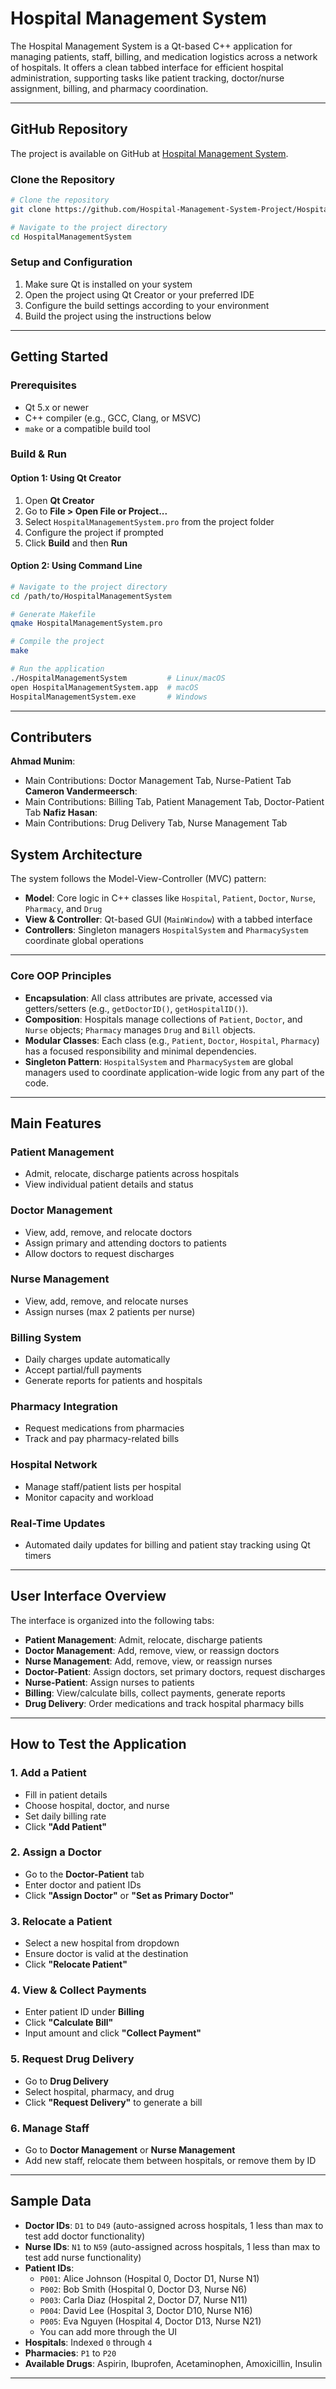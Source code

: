 # Hospital Management System

The Hospital Management System is a Qt-based C++ application for managing patients, staff, billing, and medication logistics across a network of hospitals. It offers a clean tabbed interface for efficient hospital administration, supporting tasks like patient tracking, doctor/nurse assignment, billing, and pharmacy coordination.

---

## GitHub Repository

The project is available on GitHub at [Hospital Management System](https://github.com/Hospital-Management-System-Project/HospitalManagementSystem).

### Clone the Repository
```bash
# Clone the repository
git clone https://github.com/Hospital-Management-System-Project/HospitalManagementSystem.git

# Navigate to the project directory
cd HospitalManagementSystem
```

### Setup and Configuration
1. Make sure Qt is installed on your system
2. Open the project using Qt Creator or your preferred IDE
3. Configure the build settings according to your environment
4. Build the project using the instructions below

---

## Getting Started

### Prerequisites
- Qt 5.x or newer
- C++ compiler (e.g., GCC, Clang, or MSVC)
- `make` or a compatible build tool

### Build & Run

#### Option 1: Using Qt Creator
1. Open **Qt Creator**
2. Go to **File > Open File or Project...**
3. Select `HospitalManagementSystem.pro` from the project folder
4. Configure the project if prompted
5. Click **Build** and then **Run**

#### Option 2: Using Command Line
```bash
# Navigate to the project directory
cd /path/to/HospitalManagementSystem

# Generate Makefile
qmake HospitalManagementSystem.pro

# Compile the project
make

# Run the application
./HospitalManagementSystem         # Linux/macOS
open HospitalManagementSystem.app  # macOS
HospitalManagementSystem.exe       # Windows
```

---

## Contributers 

**Ahmad Munim**: 
- Main Contributions: Doctor Management Tab, Nurse-Patient Tab
**Cameron Vandermeersch**: 
- Main Contributions: Billing Tab, Patient Management Tab, Doctor-Patient Tab
**Nafiz Hasan**: 
- Main Contributions: Drug Delivery Tab, Nurse Management Tab

## System Architecture

The system follows the Model-View-Controller (MVC) pattern:

- **Model**: Core logic in C++ classes like `Hospital`, `Patient`, `Doctor`, `Nurse`, `Pharmacy`, and `Drug`
- **View & Controller**: Qt-based GUI (`MainWindow`) with a tabbed interface
- **Controllers**: Singleton managers `HospitalSystem` and `PharmacySystem` coordinate global operations

---

### Core OOP Principles
- **Encapsulation**: All class attributes are private, accessed via getters/setters (e.g., `getDoctorID()`, `getHospitalID()`).
- **Composition**: Hospitals manage collections of `Patient`, `Doctor`, and `Nurse` objects; `Pharmacy` manages `Drug` and `Bill` objects.
- **Modular Classes**: Each class (e.g., `Patient`, `Doctor`, `Hospital`, `Pharmacy`) has a focused responsibility and minimal dependencies.
- **Singleton Pattern**: `HospitalSystem` and `PharmacySystem` are global managers used to coordinate application-wide logic from any part of the code.

---

## Main Features

### Patient Management
- Admit, relocate, discharge patients across hospitals
- View individual patient details and status

### Doctor Management
- View, add, remove, and relocate doctors
- Assign primary and attending doctors to patients
- Allow doctors to request discharges

### Nurse Management
- View, add, remove, and relocate nurses
- Assign nurses (max 2 patients per nurse)

### Billing System
- Daily charges update automatically
- Accept partial/full payments
- Generate reports for patients and hospitals

### Pharmacy Integration
- Request medications from pharmacies
- Track and pay pharmacy-related bills

### Hospital Network
- Manage staff/patient lists per hospital
- Monitor capacity and workload

### Real-Time Updates
- Automated daily updates for billing and patient stay tracking using Qt timers

---

## User Interface Overview

The interface is organized into the following tabs:

- **Patient Management**: Admit, relocate, discharge patients
- **Doctor Management**: Add, remove, view, or reassign doctors
- **Nurse Management**: Add, remove, view, or reassign nurses
- **Doctor-Patient**: Assign doctors, set primary doctors, request discharges
- **Nurse-Patient**: Assign nurses to patients
- **Billing**: View/calculate bills, collect payments, generate reports
- **Drug Delivery**: Order medications and track hospital pharmacy bills

---

## How to Test the Application

### 1. Add a Patient
- Fill in patient details
- Choose hospital, doctor, and nurse
- Set daily billing rate
- Click **"Add Patient"**

### 2. Assign a Doctor
- Go to the **Doctor-Patient** tab
- Enter doctor and patient IDs
- Click **"Assign Doctor"** or **"Set as Primary Doctor"**

### 3. Relocate a Patient
- Select a new hospital from dropdown
- Ensure doctor is valid at the destination
- Click **"Relocate Patient"**

### 4. View & Collect Payments
- Enter patient ID under **Billing**
- Click **"Calculate Bill"**
- Input amount and click **"Collect Payment"**

### 5. Request Drug Delivery
- Go to **Drug Delivery**
- Select hospital, pharmacy, and drug
- Click **"Request Delivery"** to generate a bill

### 6. Manage Staff
- Go to **Doctor Management** or **Nurse Management**
- Add new staff, relocate them between hospitals, or remove them by ID

---

## Sample Data

- **Doctor IDs**: `D1` to `D49` (auto-assigned across hospitals, 1 less than max to test add doctor functionality)
- **Nurse IDs**: `N1` to `N59` (auto-assigned across hospitals, 1 less than max to test add nurse functionality)
- **Patient IDs**:
  - `P001`: Alice Johnson (Hospital 0, Doctor D1, Nurse N1)
  - `P002`: Bob Smith (Hospital 0, Doctor D3, Nurse N6)
  - `P003`: Carla Diaz (Hospital 2, Doctor D7, Nurse N11)
  - `P004`: David Lee (Hospital 3, Doctor D10, Nurse N16)
  - `P005`: Eva Nguyen (Hospital 4, Doctor D13, Nurse N21)
  - You can add more through the UI
- **Hospitals**: Indexed `0` through `4`
- **Pharmacies**: `P1` to `P20`
- **Available Drugs**: Aspirin, Ibuprofen, Acetaminophen, Amoxicillin, Insulin

---
